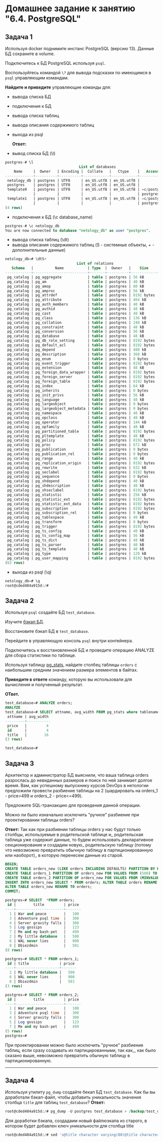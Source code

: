 # Домашнее задание к занятию "6.4. PostgreSQL"

## Задача 1

Используя docker поднимите инстанс PostgreSQL (версию 13). Данные БД сохраните в volume.

Подключитесь к БД PostgreSQL используя `psql`.

Воспользуйтесь командой `\?` для вывода подсказки по имеющимся в `psql` управляющим командам.

**Найдите и приведите** управляющие команды для:
- вывода списка БД
- подключения к БД
- вывода списка таблиц
- вывода описания содержимого таблиц
- выхода из psql

  **Ответ:**
- вывод списка БД (\l)
```sql
postgres-# \l
                                  List of databases
    Name     |  Owner   | Encoding |  Collate   |   Ctype    |   Access privileges   
-------------+----------+----------+------------+------------+-----------------------
 netology_db | postgres | UTF8     | en_US.utf8 | en_US.utf8 | 
 postgres    | postgres | UTF8     | en_US.utf8 | en_US.utf8 | 
 template0   | postgres | UTF8     | en_US.utf8 | en_US.utf8 | =c/postgres          +
             |          |          |            |            | postgres=CTc/postgres
 template1   | postgres | UTF8     | en_US.utf8 | en_US.utf8 | =c/postgres          +
             |          |          |            |            | postgres=CTc/postgres
(4 rows)
```
- подключения к БД (\c database_name)
```sql
postgres-# \c netology_db 
You are now connected to database "netology_db" as user "postgres".
```
- вывода списка таблиц (\dt) 
- вывода описания содержимого таблиц (S - системные объекты, + - дополнительные данные)
```sql
netology_db=# \dtS+
                                 List of relations
   Schema   |          Name           | Type  |  Owner   |    Size    | Description 
------------+-------------------------+-------+----------+------------+-------------
 pg_catalog | pg_aggregate            | table | postgres | 56 kB      | 
 pg_catalog | pg_am                   | table | postgres | 40 kB      | 
 pg_catalog | pg_amop                 | table | postgres | 80 kB      | 
 pg_catalog | pg_amproc               | table | postgres | 56 kB      | 
 pg_catalog | pg_attrdef              | table | postgres | 8192 bytes | 
 pg_catalog | pg_attribute            | table | postgres | 464 kB     | 
 pg_catalog | pg_auth_members         | table | postgres | 40 kB      | 
 pg_catalog | pg_authid               | table | postgres | 48 kB      | 
 pg_catalog | pg_cast                 | table | postgres | 48 kB      | 
 pg_catalog | pg_class                | table | postgres | 136 kB     | 
 pg_catalog | pg_collation            | table | postgres | 240 kB     | 
 pg_catalog | pg_constraint           | table | postgres | 48 kB      | 
 pg_catalog | pg_conversion           | table | postgres | 56 kB      | 
 pg_catalog | pg_database             | table | postgres | 48 kB      | 
 pg_catalog | pg_db_role_setting      | table | postgres | 8192 bytes | 
 pg_catalog | pg_default_acl          | table | postgres | 8192 bytes | 
 pg_catalog | pg_depend               | table | postgres | 480 kB     | 
 pg_catalog | pg_description          | table | postgres | 368 kB     | 
 pg_catalog | pg_enum                 | table | postgres | 0 bytes    | 
 pg_catalog | pg_event_trigger        | table | postgres | 8192 bytes | 
 pg_catalog | pg_extension            | table | postgres | 48 kB      | 
 pg_catalog | pg_foreign_data_wrapper | table | postgres | 8192 bytes | 
 pg_catalog | pg_foreign_server       | table | postgres | 8192 bytes | 
 pg_catalog | pg_foreign_table        | table | postgres | 8192 bytes | 
 pg_catalog | pg_index                | table | postgres | 64 kB      | 
 pg_catalog | pg_inherits             | table | postgres | 0 bytes    | 
 pg_catalog | pg_init_privs           | table | postgres | 56 kB      | 
 pg_catalog | pg_language             | table | postgres | 48 kB      | 
 pg_catalog | pg_largeobject          | table | postgres | 0 bytes    | 
 pg_catalog | pg_largeobject_metadata | table | postgres | 0 bytes    | 
 pg_catalog | pg_namespace            | table | postgres | 48 kB      | 
 pg_catalog | pg_opclass              | table | postgres | 48 kB      | 
 pg_catalog | pg_operator             | table | postgres | 144 kB     | 
 pg_catalog | pg_opfamily             | table | postgres | 48 kB      | 
 pg_catalog | pg_partitioned_table    | table | postgres | 8192 bytes | 
 pg_catalog | pg_pltemplate           | table | postgres | 48 kB      | 
 pg_catalog | pg_policy               | table | postgres | 8192 bytes | 
 pg_catalog | pg_proc                 | table | postgres | 672 kB     | 
 pg_catalog | pg_publication          | table | postgres | 0 bytes    | 
 pg_catalog | pg_publication_rel      | table | postgres | 0 bytes    | 
 pg_catalog | pg_range                | table | postgres | 40 kB      | 
 pg_catalog | pg_replication_origin   | table | postgres | 8192 bytes | 
 pg_catalog | pg_rewrite              | table | postgres | 632 kB     | 
 pg_catalog | pg_seclabel             | table | postgres | 8192 bytes | 
 pg_catalog | pg_sequence             | table | postgres | 0 bytes    | 
 pg_catalog | pg_shdepend             | table | postgres | 40 kB      | 
 pg_catalog | pg_shdescription        | table | postgres | 48 kB      | 
 pg_catalog | pg_shseclabel           | table | postgres | 8192 bytes | 
 pg_catalog | pg_statistic            | table | postgres | 256 kB     | 
 pg_catalog | pg_statistic_ext        | table | postgres | 8192 bytes | 
 pg_catalog | pg_statistic_ext_data   | table | postgres | 8192 bytes | 
 pg_catalog | pg_subscription         | table | postgres | 8192 bytes | 
 pg_catalog | pg_subscription_rel     | table | postgres | 0 bytes    | 
 pg_catalog | pg_tablespace           | table | postgres | 48 kB      | 
 pg_catalog | pg_transform            | table | postgres | 0 bytes    | 
 pg_catalog | pg_trigger              | table | postgres | 8192 bytes | 
 pg_catalog | pg_ts_config            | table | postgres | 40 kB      | 
 pg_catalog | pg_ts_config_map        | table | postgres | 56 kB      | 
 pg_catalog | pg_ts_dict              | table | postgres | 48 kB      | 
 pg_catalog | pg_ts_parser            | table | postgres | 40 kB      | 
 pg_catalog | pg_ts_template          | table | postgres | 40 kB      | 
 pg_catalog | pg_type                 | table | postgres | 120 kB     | 
 pg_catalog | pg_user_mapping         | table | postgres | 8192 bytes | 
(63 rows)
```
- выхода из psql (\q)
```sql
netology_db=# \q
root@cded484a915d:/#
```


## Задача 2

Используя `psql` создайте БД `test_database`.

Изучите [бэкап БД](https://github.com/netology-code/virt-homeworks/tree/master/06-db-04-postgresql/test_data).

Восстановите бэкап БД в `test_database`.

Перейдите в управляющую консоль `psql` внутри контейнера.

Подключитесь к восстановленной БД и проведите операцию ANALYZE для сбора статистики по таблице.

Используя таблицу [pg_stats](https://postgrespro.ru/docs/postgresql/12/view-pg-stats), найдите столбец таблицы `orders` 
с наибольшим средним значением размера элементов в байтах.

**Приведите в ответе** команду, которую вы использовали для вычисления и полученный результат.

  **ОТвет.**
```sql
test_database=# ANALYZE orders;
ANALYZE
test_database=# SELECT attname, avg_width FROM pg_stats where tablename='orders';
 attname | avg_width 
---------+-----------
 price   |         4
 id      |         4
 title   |        16
(3 rows)

test_database=#
```

## Задача 3

Архитектор и администратор БД выяснили, что ваша таблица orders разрослась до невиданных размеров и
поиск по ней занимает долгое время. Вам, как успешному выпускнику курсов DevOps в нетологии предложили
провести разбиение таблицы на 2 (шардировать на orders_1 - price>499 и orders_2 - price<=499).

Предложите SQL-транзакцию для проведения данной операции.

Можно ли было изначально исключить "ручное" разбиение при проектировании таблицы orders?

  **Ответ:**
  Так как при разбиении таблицы orders у нас будут только столбцы, используемые в родительской таблице и_
  родительская таблица уже содержит данные, то будем использовать декларативное секционирование и создадим новую_
  родительскую таблицу (потому что невозможно превратить обычную таблицу в партиционированную или наоборот)_
  в которую перенесем данные из старой.
```sql 
BEGIN;
CREATE TABLE orders_new (LIKE orders INCLUDING DEFAULTS) PARTITION BY RANGE (price);
CREATE TABLE orders_1 PARTITION OF orders_new FOR VALUES FROM (500) TO (MAXVALUE);
CREATE TABLE orders_2 PARTITION OF orders_new FOR VALUES FROM (MINVALUE) TO (500);
INSERT INTO orders_new SELECT * FROM orders; ALTER TABLE orders RENAME TO orders_old;
ALTER TABLE orders_new RENAME TO orders;
COMMIT;

postgres=# SELECT  *FROM orders; 
 id |        title         | price 
----+----------------------+-------
  1 | War and peace        |   100 
  3 | Adventure psql time  |   300 
  4 | Server gravity falls |   300 
  5 | Log gossips          |   123 
  7 | Me and my bash-pet   |   499 
  2 | My little database   |   500 
  6 | WAL never lies       |   900 
  8 | Dbiezdmin            |   501
(8 rows)

postgres=# SELECT * FROM orders_1;
 id | title              | price 
----+--------------------+------- 
  2 | My little database |   500 
  6 | WAL never lies     |   900 
  8 | Dbiezdmin          |   501
(3 rows)

postgres=# SELECT * FROM orders_2;
 id |        title         | price 
----+----------------------+------- 
  1 | War and peace        |   100
  3 | Adventure psql time  |   300 
  4 | Server gravity falls |   300 
  5 | Log gossips          |   123 
  7 | Me and my bash-pet   |   499
(5 rows)
postgres=#

```
  При проектировании можно было исключить "ручное" разбиение таблиц, если сразу создавать их партицированными, так как,_
  как было сказано выше, невозможно превратить обычную таблицу в партиционированную.


---
## Задача 4
Используя утилиту `pg_dump` создайте бекап БД `test_database`.
Как бы вы доработали бэкап-файл, чтобы добавить уникальность значения столбца `title` для таблиц `test_database`?
  **Ответ:**

```sql
root@cded484a915d:/# pg_dump -U postgres test_database > /backup/test_database_dump.sql
```
  Для доработки бэкапа, создадаим новый файлюэкапа из старого, в котором будет добавлен ключ уникальности для столбца title
```sql
root@cded484a915d:/# sed 's@title character varying(80)@title character varying(80) UNIQUE@g' /backup/test_database_dump.sql  > /backup/test_database_dump_title_uniqe.sql
```
